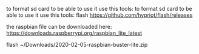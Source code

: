 to format sd card to be able to use it 
use this tools: to format sd card to be able to use it 
use this tools: flash
https://github.com/hypriot/flash/releases

the raspbian file can be downloaded here: https://downloads.raspberrypi.org/raspbian_lite_latest

flash ~/Downloads/2020-02-05-raspbian-buster-lite.zip
